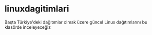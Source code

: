 # linuxdagitimlari
Başta Türkiye'deki dağıtımlar olmak üzere güncel Linux dağıtımlarını bu klasörde inceleyeceğiz
